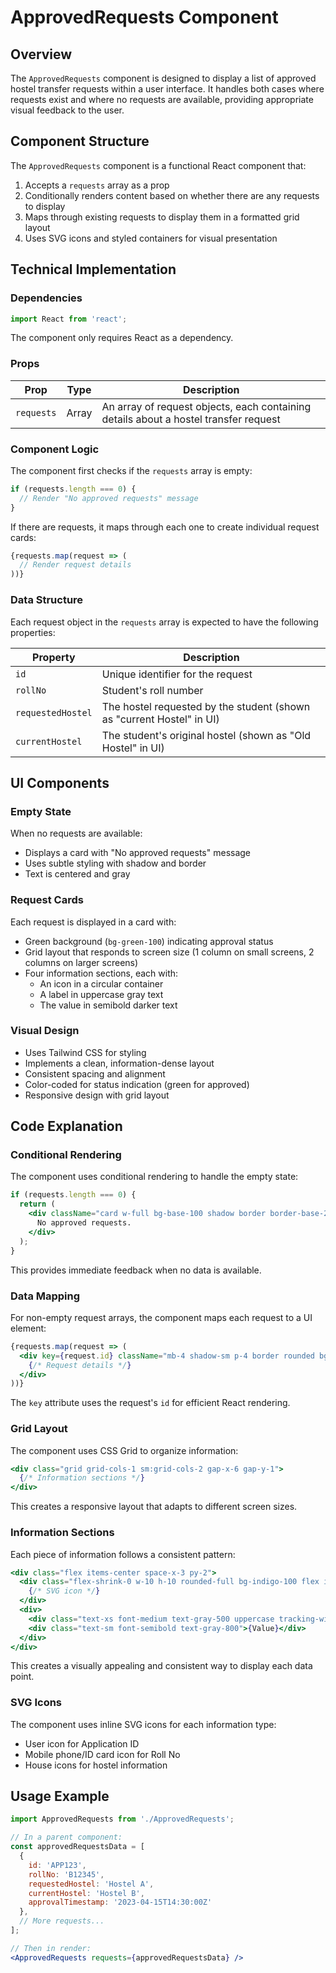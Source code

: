 # ApprovedRequests Component 

## Overview

The `ApprovedRequests` component is designed to display a list of approved hostel transfer requests within a user interface. It handles both cases where requests exist and where no requests are available, providing appropriate visual feedback to the user.

## Component Structure

The `ApprovedRequests` component is a functional React component that:

1. Accepts a `requests` array as a prop
2. Conditionally renders content based on whether there are any requests to display
3. Maps through existing requests to display them in a formatted grid layout
4. Uses SVG icons and styled containers for visual presentation

## Technical Implementation

### Dependencies

```jsx
import React from 'react';
```

The component only requires React as a dependency.

### Props

| Prop | Type | Description |
|------|------|-------------|
| `requests` | Array | An array of request objects, each containing details about a hostel transfer request |

### Component Logic

The component first checks if the `requests` array is empty:

```jsx
if (requests.length === 0) {
  // Render "No approved requests" message
}
```

If there are requests, it maps through each one to create individual request cards:

```jsx
{requests.map(request => (
  // Render request details
))}
```

### Data Structure

Each request object in the `requests` array is expected to have the following properties:

| Property | Description |
|----------|-------------|
| `id` | Unique identifier for the request |
| `rollNo` | Student's roll number |
| `requestedHostel` | The hostel requested by the student (shown as "current Hostel" in UI) |
| `currentHostel` | The student's original hostel (shown as "Old Hostel" in UI) |


## UI Components

### Empty State

When no requests are available:
- Displays a card with "No approved requests" message
- Uses subtle styling with shadow and border
- Text is centered and gray

### Request Cards

Each request is displayed in a card with:
- Green background (`bg-green-100`) indicating approval status
- Grid layout that responds to screen size (1 column on small screens, 2 columns on larger screens)
- Four information sections, each with:
  - An icon in a circular container
  - A label in uppercase gray text
  - The value in semibold darker text

### Visual Design

- Uses Tailwind CSS for styling
- Implements a clean, information-dense layout
- Consistent spacing and alignment
- Color-coded for status indication (green for approved)
- Responsive design with grid layout

## Code Explanation

### Conditional Rendering

The component uses conditional rendering to handle the empty state:

```jsx
if (requests.length === 0) {
  return (
    <div className="card w-full bg-base-100 shadow border border-base-200 rounded-lg text-center text-gray-500 py-4">
      No approved requests.
    </div>
  );
}
```

This provides immediate feedback when no data is available.

### Data Mapping

For non-empty request arrays, the component maps each request to a UI element:

```jsx
{requests.map(request => (
  <div key={request.id} className="mb-4 shadow-sm p-4 border rounded bg-green-100">
    {/* Request details */}
  </div>
))}
```

The `key` attribute uses the request's `id` for efficient React rendering.

### Grid Layout

The component uses CSS Grid to organize information:

```jsx
<div class="grid grid-cols-1 sm:grid-cols-2 gap-x-6 gap-y-1">
  {/* Information sections */}
</div>
```

This creates a responsive layout that adapts to different screen sizes.

### Information Sections

Each piece of information follows a consistent pattern:

```jsx
<div class="flex items-center space-x-3 py-2">
  <div class="flex-shrink-0 w-10 h-10 rounded-full bg-indigo-100 flex items-center justify-center border border-indigo-200 shadow-sm">
    {/* SVG icon */}
  </div>
  <div>
    <div class="text-xs font-medium text-gray-500 uppercase tracking-wider mb-0.5">{Label}</div>
    <div class="text-sm font-semibold text-gray-800">{Value}</div>
  </div>
</div>
```

This creates a visually appealing and consistent way to display each data point.

### SVG Icons

The component uses inline SVG icons for each information type:
- User icon for Application ID
- Mobile phone/ID card icon for Roll No
- House icons for hostel information

## Usage Example

```jsx
import ApprovedRequests from './ApprovedRequests';

// In a parent component:
const approvedRequestsData = [
  {
    id: 'APP123',
    rollNo: 'B12345',
    requestedHostel: 'Hostel A',
    currentHostel: 'Hostel B',
    approvalTimestamp: '2023-04-15T14:30:00Z'
  },
  // More requests...
];

// Then in render:
<ApprovedRequests requests={approvedRequestsData} />
```
